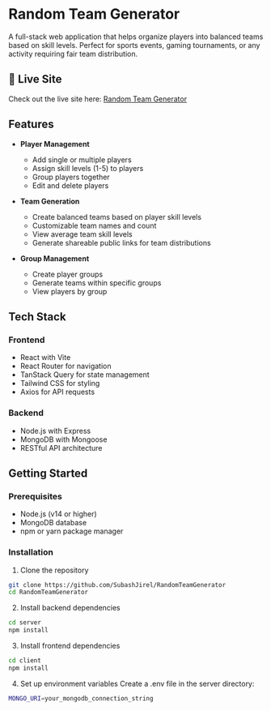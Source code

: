 # Random Team Generator

A full-stack web application that helps organize players into balanced teams based on skill levels. Perfect for sports events, gaming tournaments, or any activity requiring fair team distribution.

## 🔗 Live Site

Check out the live site here: [Random Team Generator](https://random-team-generator-blue.vercel.app/players)

## Features

- **Player Management**

  - Add single or multiple players
  - Assign skill levels (1-5) to players
  - Group players together
  - Edit and delete players

- **Team Generation**

  - Create balanced teams based on player skill levels
  - Customizable team names and count
  - View average team skill levels
  - Generate shareable public links for team distributions

- **Group Management**
  - Create player groups
  - Generate teams within specific groups
  - View players by group

## Tech Stack

### Frontend

- React with Vite
- React Router for navigation
- TanStack Query for state management
- Tailwind CSS for styling
- Axios for API requests

### Backend

- Node.js with Express
- MongoDB with Mongoose
- RESTful API architecture

## Getting Started

### Prerequisites

- Node.js (v14 or higher)
- MongoDB database
- npm or yarn package manager

### Installation

1. Clone the repository

```sh
git clone https://github.com/SubashJirel/RandomTeamGenerator
cd RandomTeamGenerator
```

2. Install backend dependencies

```sh
cd server
npm install
```

3. Install frontend dependencies

```sh
cd client
npm install
```

4. Set up environment variables Create a .env file in the server directory:

```sh
MONGO_URI=your_mongodb_connection_string
```
